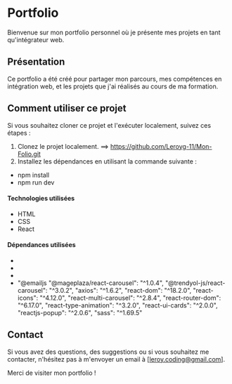 # Portfolio

Bienvenue sur mon portfolio personnel où je présente mes projets en tant qu'intégrateur web.

## Présentation

Ce portfolio a été créé pour partager mon parcours, mes compétences en intégration web, et les projets que j'ai réalisés au cours de ma formation.

## Comment utiliser ce projet

Si vous souhaitez cloner ce projet et l'exécuter localement, suivez ces étapes :

1. Clonez le projet localement. ==> https://github.com/Leroyg-11/Mon-Folio.git
2. Installez les dépendances en utilisant la commande suivante :

- npm install
- npm run dev

#### Technologies utilisées

- HTML
- CSS
- React

#### Dépendances utilisées

-
-
-
- "@emailjs
  "@mageplaza/react-carousel": "^1.0.4",
  "@trendyol-js/react-carousel": "^3.0.2",
  "axios": "^1.6.2",
  "react-dom": "^18.2.0",
  "react-icons": "^4.12.0",
  "react-multi-carousel": "^2.8.4",
  "react-router-dom": "^6.17.0",
  "react-type-animation": "^3.2.0",
  "react-ui-cards": "^2.0.0",
  "reactjs-popup": "^2.0.6",
  "sass": "^1.69.5"

## Contact

Si vous avez des questions, des suggestions ou si vous souhaitez me contacter, n'hésitez pas à m'envoyer un email à [leroy.coding@gmail.com].

Merci de visiter mon portfolio !
